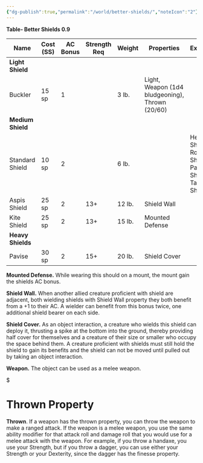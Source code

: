 ```yaml
---
{"dg-publish":true,"permalink":"/world/better-shields/","noteIcon":"2"}
---
```



**Table- Better Shields 0.9**

| Name              | Cost (SS) | AC Bonus | Strength Req | Weight | Properties                                      | Examples                                                |
| ----------------- | --------- | -------- | ------------ | ------ | ----------------------------------------------- | ------------------------------------------------------- |
| **Light Shield**  |           |          |              |        |                                                 |                                                         |
| Buckler           | 15 sp     | 1        |              | 3 lb.  | Light, Weapon (1d4 bludgeoning), Thrown (20/60) |                                                         |
| **Medium Shield** |           |          |              |        |                                                 |                                                         |
| Standard Shield   | 10 sp     | 2        |              | 6 lb.  |                                                 | Heater Shield, Round Shield, Parma Shield, Targe Shield |
| Aspis Shield      | 25 sp     | 2        | 13+          | 12 lb. | Shield Wall                                     |                                                         |
| Kite Shield       | 25 sp     | 2        | 13+          | 15 lb. | Mounted Defense                                 |                                                         |
| **Heavy Shields** |           |          |              |        |                                                 |                                                         |
| Pavise            | 30 sp     | 2        | 15+          | 20 lb. | Shield Cover                                    |                                                         |{ #tablebettershields}


**Mounted Defense.** While wearing this should on a mount, the mount gain the shields AC bonus.

**Shield Wall.** When another allied creature proficient with shield are adjacent, both wielding shields with Shield Wall property they both benefit from a +1 to their AC. A wielder can benefit from this bonus twice, one additional shield bearer on each side. 

**Shield Cover.** As an object interaction, a creature who wields this shield can deploy it, thrusting a spike at the bottom into the ground, thereby providing half cover for themselves and a creature of their size or smaller who occupy the space behind them. A creature proficient with shields must still hold the shield to gain its benefits and the shield can not be moved until pulled out by taking an object interaction.

**Weapon.** The object can be used as a melee weapon.


<div class="transclusion internal-embed is-loaded"><div class="markdown-embed">

$<div class="markdown-embed-title">

# Thrown Property

</div>


**Thrown**. If a weapon has the thrown property, you can throw the weapon to make a ranged attack. If the weapon is a melee weapon, you use the same ability modifier for that attack roll and damage roll that you would use for a melee attack with the weapon. For example, if you throw a handaxe, you use your Strength, but if you throw a dagger, you can use either your Strength or your Dexterity, since the dagger has the finesse property. 

</div></div>

